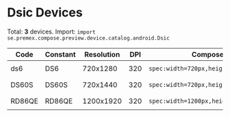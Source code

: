 # Dsic Devices

Total: **3** devices. Import: `import se.premex.compose.preview.device.catalog.android.Dsic`

| Code | Constant | Resolution | DPI | Compose Spec | Preview Usage |
|------|----------|------------|-----|-------------|---------------|
| ds6 | DS6 | 720x1280 | 320 | `spec:width=720px,height=1280px,dpi=320` | `@Preview(device = Dsic.DS6)` |
| DS60S | DS60S | 720x1440 | 320 | `spec:width=720px,height=1440px,dpi=320` | `@Preview(device = Dsic.DS60S)` |
| RD86QE | RD86QE | 1200x1920 | 320 | `spec:width=1200px,height=1920px,dpi=320` | `@Preview(device = Dsic.RD86QE)` |

<!-- Generated automatically. Do not edit manually. -->
